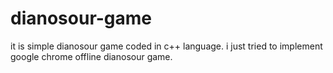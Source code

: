 # dianosour-game
it is simple dianosour game coded in c++ language. 
i just tried to implement google chrome offline dianosour game.


